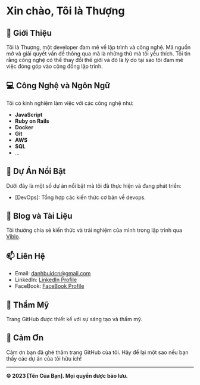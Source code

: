 # Xin chào, Tôi là Thượng

## 👋 Giới Thiệu

Tôi là Thượng, một developer đam mê về lập trình và công nghệ. Mã nguồn mở và giải quyết vấn đề thông qua mã là những thứ mà tôi yêu thích. Tôi tin rằng công nghệ có thể thay đổi thế giới và đó là lý do tại sao tôi đam mê việc đóng góp vào cộng đồng lập trình.

## 💻 Công Nghệ và Ngôn Ngữ

Tôi có kinh nghiệm làm việc với các công nghệ như:

- **JavaScript**
- **Ruby on Rails**
- **Docker**
- **Git**
- **AWS**
- **SQL**
- ...

## 🚀 Dự Án Nổi Bật

Dưới đây là một số dự án nổi bật mà tôi đã thực hiện và đang phát triển:

- [DevOps]: Tổng hợp các kiến thức cơ bản về devops.

## 📝 Blog và Tài Liệu

Tôi thường chia sẻ kiến thức và trải nghiệm của mình trong lập trình qua  [Viblo](https://viblo.asia/u/BuiVanThuong).

## 📫 Liên Hệ

- Email: [danhbuidcn@gmail.com](mailto:danhbuidcn@gmail.com)
- LinkedIn: [LinkedIn Profile](https://www.linkedin.com/in/th%C6%B0%E1%BB%A3ng-b%C3%B9i-bb98a31b6/)
- FaceBook: [FaceBook Profile](https://www.facebook.com/thuongbuivanhaui)

## 🎨 Thẩm Mỹ

Trang GitHub được thiết kế với sự sáng tạo và thẩm mỹ.

## 🙏 Cảm Ơn

Cảm ơn bạn đã ghé thăm trang GitHub của tôi. Hãy để lại một sao nếu bạn thấy các dự án của tôi hữu ích!

---
**© 2023 [Tên Của Bạn]. Mọi quyền được bảo lưu.**

<!--
**danhbuidcn/danhbuidcn** is a ✨ _special_ ✨ repository because its `README.md` (this file) appears on your GitHub profile.

Here are some ideas to get you started:

- 🔭 I’m currently working on ...
- 🌱 I’m currently learning ...
- 👯 I’m looking to collaborate on ...
- 🤔 I’m looking for help with ...
- 💬 Ask me about ...
- 📫 How to reach me: ...
- 😄 Pronouns: ...
- ⚡ Fun fact: ...
-->
